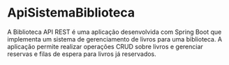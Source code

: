 # ApiSistemaBiblioteca
A Biblioteca API REST é uma aplicação desenvolvida com Spring Boot que implementa um sistema de gerenciamento de livros para uma biblioteca. A aplicação permite realizar operações CRUD sobre livros e gerenciar reservas e filas de espera para livros já reservados.
